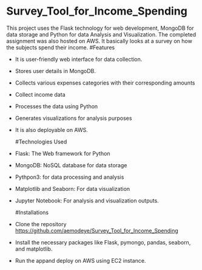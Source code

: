 # Survey_Tool_for_Income_Spending
This project uses the Flask technology for web development, MongoDB for data storage and Python for data Analysis and Visualization. The completed assignment was also hosted on AWS. It basically looks at a survey on how the subjects spend their income.
#Features
* It is user-friendly web interface for data collection.
* Stores user details in MongoDB.
* Collects various expenses categories with their corresponding amounts
* Collect income data
* Processes the data using Python
* Generates visualizations for analysis purposes
* It is also deployable on AWS.

  #Technologies Used
* Flask: The Web framework for Python
* MongoDB: NoSQL database for data storage
* Pythpon3: for data processing and analysis
* Matplotlib and Seaborn: For data visualization
* Jupyter Notebook: For analysis and visualization outputs.

  #Installations
* Clone the repository https://github.com/aemodeye/Survey_Tool_for_Income_Spending
* Install the necessary packages like Flask, pymongo, pandas, seaborn, and matplotlib.
* Run the appand deploy on AWS using EC2 instance.
